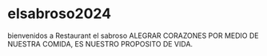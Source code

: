 # elsabroso2024
bienvenidos a Restaurant el sabroso 
ALEGRAR CORAZONES POR MEDIO DE NUESTRA COMIDA, ES NUESTRO PROPOSITO DE VIDA.
